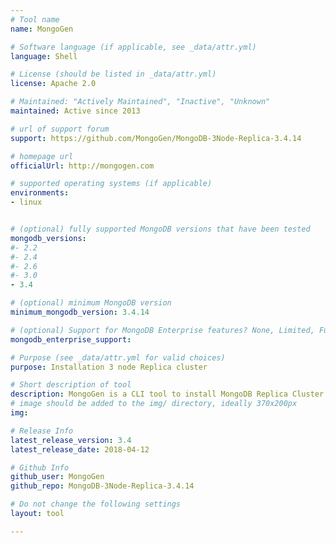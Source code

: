 ```yaml
---
# Tool name
name: MongoGen

# Software language (if applicable, see _data/attr.yml)
language: Shell

# License (should be listed in _data/attr.yml)
license: Apache 2.0

# Maintained: "Actively Maintained", "Inactive", "Unknown"
maintained: Active since 2013

# url of support forum
support: https://github.com/MongoGen/MongoDB-3Node-Replica-3.4.14

# homepage url
officialUrl: http://mongogen.com

# supported operating systems (if applicable)
environments:
- linux


# (optional) fully supported MongoDB versions that have been tested
mongodb_versions:
#- 2.2
#- 2.4
#- 2.6
#- 3.0
- 3.4

# (optional) minimum MongoDB version
minimum_mongodb_version: 3.4.14

# (optional) Support for MongoDB Enterprise features? None, Limited, Full
mongodb_enterprise_support: 

# Purpose (see _data/attr.yml for valid choices)
purpose: Installation 3 node Replica cluster

# Short description of tool
description: MongoGen is a CLI tool to install MongoDB Replica Cluster.  MongoGen is a tool developed by the s3meteta engineers that suggests corrections to your indexes based on logged queries.
# image should be added to the img/ directory, ideally 370x200px
img: 

# Release Info
latest_release_version: 3.4
latest_release_date: 2018-04-12

# Github Info
github_user: MongoGen
github_repo: MongoDB-3Node-Replica-3.4.14

# Do not change the following settings
layout: tool

---
```



